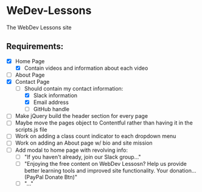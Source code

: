 # WeDev-Lessons
The WebDev Lessons site

## Requirements:
- [x] Home Page
  - [x] Contain videos and information about each video
- [ ] About Page
- [x] Contact Page
  - [ ] Should contain my contact information:
    - [x] Slack information
    - [x] Email address
    - [ ] GitHub handle

- [ ] Make jQuery build the header section for every page
- [ ] Maybe move the pages object to Contentful rather than having it in the scripts.js file
- [ ] Work on adding a class count indicator to each dropdown menu
- [ ] Work on adding an About page w/ bio and site mission
- [ ] Add modal to home page with revolving info:
    - [ ] "If you haven't already, join our Slack group..."
    - [ ] "Enjoying the free content on WebDev Lessosn? Help us provide better learning tools and improved site functionality. Your donation... (PayPal Donate Btn)"
    - [ ] "..."
